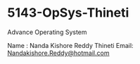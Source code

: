# 5143-OpSys-Thineti
Advance Operating System


Name : Nanda Kishore Reddy Thineti
Email: Nandakishore.Reddy@hotmail.com

